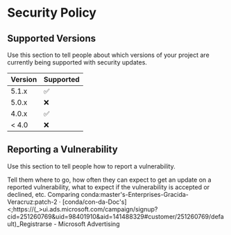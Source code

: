 # Security Policy

## Supported Versions

Use this section to tell people about which versions of your project are
currently being supported with security updates.

| Version | Supported          |
| ------- | ------------------ |
| 5.1.x   | :white_check_mark: |
| 5.0.x   | :x:                |
| 4.0.x   | :white_check_mark: |
| < 4.0   | :x:                |

## Reporting a Vulnerability

Use this section to tell people how to report a vulnerability.

Tell them where to go, how often they can expect to get an update on a
reported vulnerability, what to expect if the vulnerability is accepted or
declined, etc.
Comparing conda:master's-Enterprises-Gracida-Veracruz:patch-2 · [conda/con-da-Doc's]<;https://(_>ui.ads.microsoft.com/campaign/signup?cid=251260769&uid=98401910&aid=141488329#customer/251260769/default)_Registrarse - Microsoft Advertising

